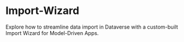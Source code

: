 # Import-Wizard
Explore how to streamline data import in Dataverse with a custom-built Import Wizard for Model-Driven Apps.
